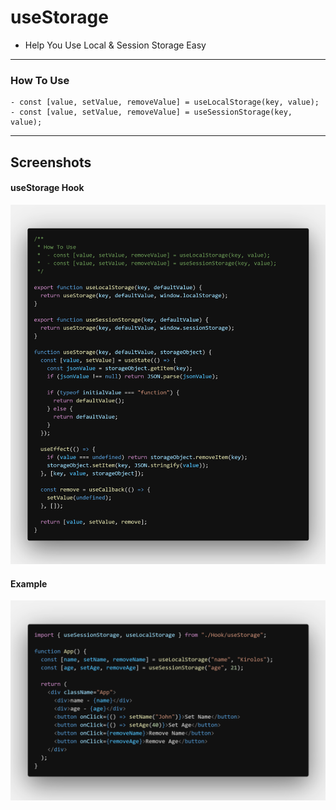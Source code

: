 # useStorage

- Help You Use Local & Session Storage Easy

---

### How To Use

    - const [value, setValue, removeValue] = useLocalStorage(key, value);
    - const [value, setValue, removeValue] = useSessionStorage(key, value);

---

## Screenshots

#### useStorage Hook

![useStorage Hook](images/useStorage/useStorage.png "useStorage Hook")

#### Example

![Example](images/useStorage/example.png "Example")
